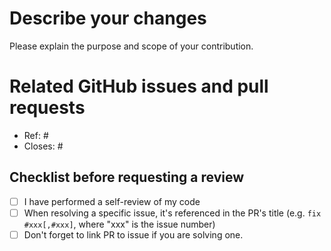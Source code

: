 # Describe your changes

Please explain the purpose and scope of your contribution.

# Related GitHub issues and pull requests

- Ref: #
- Closes: #

## Checklist before requesting a review

- [ ] I have performed a self-review of my code
- [ ] When resolving a specific issue, it's referenced in the PR's title (e.g. `fix #xxx[,#xxx]`, where "xxx" is the issue number)
- [ ] Don't forget to link PR to issue if you are solving one.
